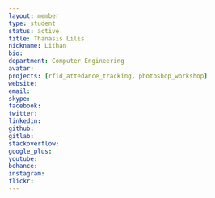 ```yaml
---
layout: member
type: student
status: active
title: Thanasis Lilis
nickname: Lithan
bio:
department: Computer Engineering
avatar:
projects: [rfid_attedance_tracking, photoshop_workshop]
website:
email:
skype:
facebook:
twitter:
linkedin:
github:
gitlab:
stackoverflow:
google_plus:
youtube:
behance:
instagram:
flickr:
---
```


